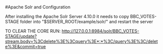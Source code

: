 #Apache Solr and Configuration

After installing the Apache Solr Server 4.10.0 it needs to copy BBC_VOTES-STAGE folder into  "$SERVER_ROOT/example/solr/" and restart the server

TO CLEAR THE CORE RUN:
http://127.0.0.1:8984/solr/BBC_VOTES-STAGE/update?stream.body=%3Cdelete%3E%3Cquery%3E*:*%3C/query%3E%3C/delete%3E&commit=true
